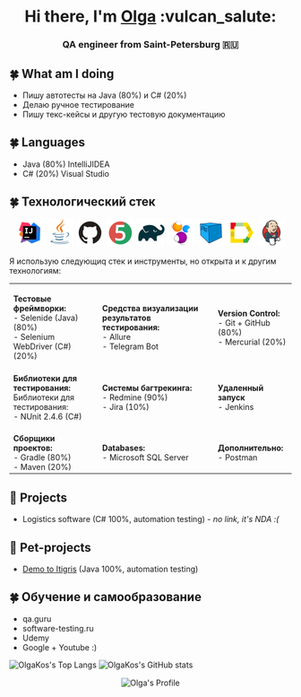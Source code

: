 
<h1 align="center">Hi there, I'm <a href="https://github.com/olgakos" target="_blank">Olga</a> :vulcan_salute:
<h3 align="center">QA engineer from Saint-Petersburg 🇷🇺</h3>

## :four_leaf_clover: What am I doing
- Пишу автотесты на Java (80%)  и C# (20%)
- Делаю ручное тестирование
- Пишу текс-кейсы и другую тестовую документацию
    
## :four_leaf_clover: Languages
- Java (80%) IntelliJIDEA
- C# (20%) Visual Studio

## :four_leaf_clover: Технологический стек 
<p align="center">
<a href="https://www.jetbrains.com/idea/"><img src="images/logo/Idea.svg" width="50" height="50"  alt="IDEA"/></a>
<a href="https://www.java.com/"><img src="images/logo/Java.svg" width="50" height="50"  alt="Java"/></a>
<a href="https://github.com/"><img src="images/logo/GitHub.svg" width="50" height="50"  alt="Github"/></a>
<a href="https://junit.org/junit5/"><img src="images/logo/Junit5.svg" width="50" height="50"  alt="JUnit 5"/></a>
<a href="https://gradle.org/"><img src="images/logo/Gradle.svg" width="50" height="50"  alt="Gradle"/></a>
<a href="https://selenide.org/"><img src="images/logo/Selenide.svg" width="50" height="50"  alt="Selenide"/></a>
<a href="https://aerokube.com/selenoid/"><img src="images/logo/Selenoid.svg" width="50" height="50"  alt="Selenoid"/></a>
<a href="https://github.com/allure-framework/allure2"><img src="images/logo/Allure.svg" width="50" height="50"  alt="Allure"/></a>
<a href="https://www.jenkins.io/"><img src="images/logo/Jenkins.svg" width="50" height="50"  alt="Jenkins"/></a>
</p>
    
Я использую следующиq стек и инструменты, но открыта и к другим технологиям:
    
<table align="center" valign="top"><tr>   
<td valign="top">
<br> <b>Тестовые фреймворки:</b>
<br>- Selenide (Java) (80%) 
<br>- Selenium WebDriver (C#) (20%)
</td>   
<td>
<br> <b>Средства визуализации результатов тестирования: </b>
<br>- Allure 
<br>- Telegram Bot
</td>    
<td> 
<br><b>Version Control: </b>
<br>- Git + GitHub (80%) 
<br>- Mercurial (20%)
</td>
</tr>   
<tr>
<td>
<br> <b>Библиотеки для тестирования:</b>
<br>Библиотеки для тестирования:
<br>- NUnit 2.4.6 (C#) 
</td>
       
<td>
<br><b>Системы багтрекинга:</b>
<br>- Redmine (90%)
<br>- Jira (10%)
</td>    
<td>
<br> <b>Удаленный запуск</b>
<br>- Jenkins 
<br>
</td>
</tr><tr>
<td>
<br><b>Сборщики проектов:</b>
<br>- Gradle (80%)
<br>- Maven  (20%)
</td>  
<td>
<br><b>Databases:</b>
<br>- Microsoft SQL Server
<br>
</td>    
<td>
<br> <b>Дополнительно:</b>
<br>- Postman
</td>
</tr></table>

## :sunflower:  Projects 
* Logistics software (C# 100%, automation testing) - <i>no link, it's NDA :(</i> 
    
## :unicorn: Pet-projects
* <a target="_blank" href="https://github.com/olgakos/qa_guru_11_13_Demo_Itigris">Demo to Itigris</a>  (Java 100%, automation testing)

## :four_leaf_clover: Обучение и самообразование    
* qa.guru
* software-testing.ru
* Udemy
* Google + Youtube :)    


![OlgaKos's Top Langs](http://github-profile-summary-cards.vercel.app/api/cards/repos-per-language?username=olgakos&theme=vue) ![OlgaKos's GitHub stats](http://github-profile-summary-cards.vercel.app/api/cards/stats?username=olgakos&theme=vue)
 
  <p align="center">
<a><img width="53%" align="center" title="Profile" alt="Olga's Profile" src="https://github-stats-alpha.vercel.app/api/?username=olgakos&cc=FFFFFF&tc=00b887&ic=b8722b&bc=FFFFFF"></a> 
</p>
    
<!--
![](https://github-profile-summary-cards.vercel.app/api/cards/profile-details?username=olgakos&theme=vue)

 - 💬 Ask me about ...
- 📫 How to reach me: ...
- ⚡ Fun fact: ...

- ⚡ Fun fact: ...
-->
<!--
## :anchor: Contacts
  ![Telegram](https://img.shields.io/badge/Telegram-2CA5E0?style=for-the-badge&logo=telegram&logoColor=white)
  ![Facebook](https://img.shields.io/badge/Facebook-%231877F2.svg?style=for-the-badge&logo=Facebook&logoColor=white)
-->
